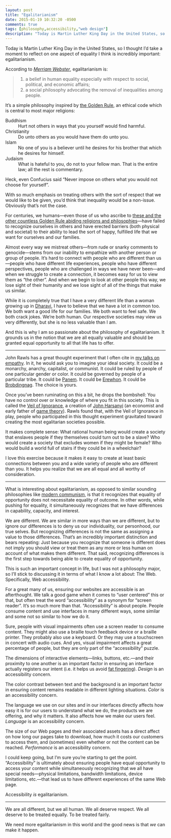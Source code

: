 ```yaml
---
layout: post
title: "Egalitarianism"
date: 2015-01-19 10:32:20 -0500
comments: true
tags: [philosophy,accessibility,"web design"]
description: "Today is Martin Luther King Day in the United States, so I thought I’d take a moment to reflect on one aspect of equality I think is incredibly important: egalitarianism."
---
```


Today is Martin Luther King Day in the United States, so I thought I’d take a moment to reflect on one aspect of equality I think is incredibly important: egalitarianism.

<!-- more -->

According to [<cite class="book">Merriam Webster</cite>](http://www.merriam-webster.com/dictionary/egalitarianism), egalitarianism is:

<blockquote>
  <ol>
    <li>a belief in human equality especially with respect to social, political, and economic affairs;</li>
    <li>a social philosophy advocating the removal of inequalities among people.</li>
  </ol>
</blockquote>

It’s a simple philosophy inspired by [the Golden Rule](http://en.wikipedia.org/wiki/Golden_Rule), an ethical code which is central to most major religions:

<dl>
  <dt>Buddhism</dt>
  <dd>Hurt not others in ways that you yourself would find harmful.</dd>
  <dt>Christianity</dt>
  <dd>Do unto others as you would have  them do unto you.</dd>
  <dt>Islam</dt>
  <dd>No one of you is a believer until he desires for his brother that which he desires for himself.</dd>
  <dt>Judaism</dt>
  <dd>What is hateful to you, do not to your fellow man. That is the entire law; all the rest is commentary.</dd>
</dl>

Heck, even Confucius said “Never impose on others what you would not choose for yourself”.

With so much emphasis on treating others with the sort of respect that we would like to be given, you’d think that inequality would be a non-issue. Obviously that’s not the case. 

For centuries, we humans—even those of us who ascribe to [these and the other countless Golden Rule abiding religions and philosophies](http://en.wikipedia.org/wiki/Golden_Rule#Religion_and_philosophy)—have failed to recognize ourselves in others and have erected barriers (both physical and societal) to their ability to lead the sort of happy, fulfilled life that we want for ourselves and our families.

Almost every way we mistreat others—from rude or snarky comments to genocide—stems from our inability to empathize with another person or group of people. It’s hard to connect with people who are different than us—people who have different life experiences, people who have different perspectives, people who are challenged in ways we have never been—and when we struggle to create a connection, it becomes easy for us to view them as “the other”. And when we begin to look at other people this way, we lose sight of their humanity and we lose sight of all of the things that make us similar.

While it is completely true that I have a very different life than a woman growing up in [Dharavi](http://en.wikipedia.org/wiki/Dharavi), I have to believe that we have a lot in common too. We both want a good life for our families. We both want to feel safe. We both crack jokes. We’re both human. Our respective societies may view us very differently, but she is no less valuable than I am.

And this is why I am so passionate about the philosophy of egalitarianism. It grounds us in the notion that we are all equally valuable and should be granted equal opportunity to all that life has to offer.

<hr>

John Rawls has a great thought experiment that I often cite in [my talks on empathy](http://vimeo.com/70018634). In it, he would ask you to imagine your ideal society. It could be a monarchy, anarchy, capitalist, or communist. It could be ruled by people of one particular gender or color. It could be governed by people of a particular tribe. It could be [Panem](http://en.wikipedia.org/wiki/The_Hunger_Games_universe#Panem). It could be [Erewhon](http://en.wikipedia.org/wiki/Erewhon). It could be [Brobdingnag](http://en.wikipedia.org/wiki/Brobdingnag). The choice is yours.

Once you’ve been ruminating on this a bit, he drops the bombshell: You have no control over or knowledge of where you fit in this society. This is called the [Veil of Ignorance](http://en.wikipedia.org/wiki/Veil_of_ignorance), a creation of [John Harsanyi](http://en.wikipedia.org/wiki/John_Harsanyi) (an economist and early father of [game theory](http://en.wikipedia.org/wiki/Game_theory)). Rawls found that, with the Veil of Ignorance in play, people who participated in this thought experiment gravitated toward creating the most egalitarian societies possible.

It makes complete sense: What rational human being would create a society that enslaves people if they themselves could turn out to be a slave? Who would create a society that excludes women if they might be female? Who would build a world full of stairs if they could be in a wheelchair?

I love this exercise because it makes it easy to create at least basic connections between you and a wide variety of people who are different than you. It helps you realize that we are all equal and all worthy of consideration.

<hr>

What is interesting about egalitarianism, as opposed to similar sounding philosophies like [modern communism](http://en.wikipedia.org/wiki/The_Communist_Manifesto), is that it recognizes that equality of opportunity does not necessitate equality of outcome. In other words, while pushing for equality,  it simultaneously recognizes that we have differences in capability, capacity, and interest.

We are different. We are similar in more ways than we are different, but to ignore our differences is to deny us our  individuality, our personhood, our true selves. But recognizing differences is not the same as assigning a value to those differences. That’s an incredibly important distinction and bears repeating: Just because you recognize that someone is different does not imply you should view or treat them as any more or less human on account of what makes them different. That said, recognizing differences is the first step towards being able to create equality of opportunity.

This is such an important concept in life, but I was not a philosophy major, so I’ll stick to discussing it in terms of what I know a lot about: The Web. Specifically, Web accessibility.

For a great many of us, ensuring our websites are accessible is an afterthought. We talk a good game when it comes to “user centered” this or that, but often treat the word “accessibility” as a synonym for “screen reader”. It’s so much more than that. “Accessibility” is about people. People consume content and use interfaces in many different ways, some similar and some not so similar to how we do it.

Sure, people with visual impairments often use a screen reader to consume content. They might also use a braille touch feedback device or a braille printer. They probably also use a keyboard. Or they may use a touchscreen in concert with audio cues. And yes, visual impairment affects a great percentage of people, but they are only part of the “accessibility” puzzle.

The dimensions of interactive elements—links, buttons, etc.—and their proximity to one another is an important factor in ensuring an interface actually registers our intent (i.e. it helps us avoid [fat fingering](http://en.wikipedia.org/wiki/Typographical_error)). *Design* is an accessibility concern.

The color contrast between text and the background is an important factor in ensuring content remains readable in different lighting situations. *Color* is an accessibility concern.

The language we use on our sites and in our interfaces directly affects how easy it is for our users to understand what we do, the products we are offering, and why it matters. It also affects how we make our users feel. *Language* is an accessibility concern.

The size of our Web pages and their associated assets has a direct affect on how long our pages take to download, how much it costs our customers to access them, and (sometimes) even whether or not the content can be reached. *Performance* is an accessibility concern.

I could keep going, but I’m sure you’re starting to get the point. “Accessibility” is ultimately about ensuring people have equal opportunity to access your content while simultaneously recognizing that we all have special needs—physical limitations, bandwidth limitations, device limitations, etc.—that lead us to have different experiences of the same Web page.

Accessibility *is* egalitarianism.

<hr>

We are all different, but we all human. We all deserve respect. We all deserve to be treated equally. To be treated fairly.

We need more egalitarianism in this world and the good news is that *we* can make it happen.
